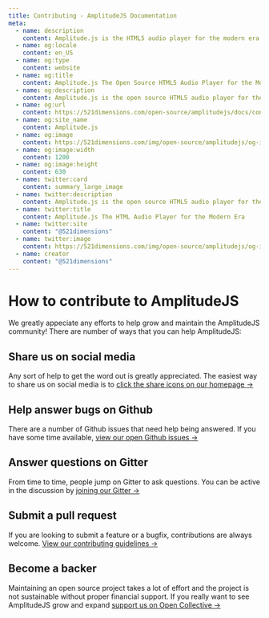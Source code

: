 ```yaml
---
title: Contributing - AmplitudeJS Documentation
meta:
  - name: description
    content: Amplitude.js is the HTML5 audio player for the modern era. Using no dependencies, take control of the browser and design a web audio player the way you want it to look.
  - name: og:locale
    content: en_US
  - name: og:type
    content: website
  - name: og:title
    content: Amplitude.js The Open Source HTML5 Audio Player for the Modern Era
  - name: og:description
    content: Amplitude.js is the open source HTML5 audio player for the modern era. Using no dependencies, take control of the browser and design an audio player the way you want it to look.
  - name: og:url
    content: https://521dimensions.com/open-source/amplitudejs/docs/contributing/
  - name: og:site_name
    content: Amplitude.js
  - name: og:image
    content: https://521dimensions.com/img/open-source/amplitudejs/og-image-amplitudejs.png
  - name: og:image:width
    content: 1200
  - name: og:image:height
    content: 630
  - name: twitter:card
    content: summary_large_image
  - name: twitter:description
    content: Amplitude.js is the open source HTML5 audio player for the modern era. Using no dependencies, take control of the browser and design an audio player the way you want it to look. Available for free on Github.
  - name: twitter:title
    content: Amplitude.js The HTML Audio Player for the Modern Era
  - name: twitter:site
    content: "@521dimensions"
  - name: twitter:image
    content: https://521dimensions.com/img/open-source/amplitudejs/og-image-amplitudejs.png
  - name: creator
    content: "@521dimensions"
---
```


# How to contribute to AmplitudeJS
We greatly appeciate any efforts to help grow and maintain the AmplitudeJS community! There are number of ways that you can help AmplitudeJS:

## Share us on social media
Any sort of help to get the word out is greatly appreciated. The easiest way to share us on social media is to [click the share icons on our homepage &rarr;](https://521dimensions.com/open-source/amplitudejs)

## Help answer bugs on Github
There are a number of Github issues that need help being answered. If you have some time available, [view our open Github issues &rarr;](https://github.com/521dimensions/amplitudejs/issues)

## Answer questions on Gitter
From time to time, people jump on Gitter to ask questions. You can be active in the discussion by [joining our Gitter &rarr;](https://gitter.im/521dimensions/amplitudejs)

## Submit a pull request
If you are looking to submit a feature or a bugfix, contributions are always welcome. [View our contributing guidelines &rarr;](https://github.com/521dimensions/amplitudejs/blob/master/.github/CONTRIBUTING.md)

## Become a backer
Maintaining an open source project takes a lot of effort and the project is not sustainable without proper financial support. If you really want to see AmplitudeJS grow and expand [support us on Open Collective &rarr;](https://opencollective.com/amplitudejs)

